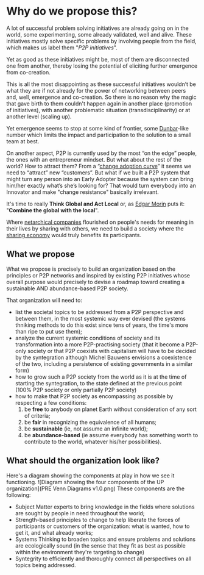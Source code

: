 # Why do we propose this? 

A lot of successful problem solving initiatives are already going on in the world, some experimenting, some already validated, well and alive. These initiatives mostly solve specific problems by involving people from the field, which makes us label them "*P2P initiatives*".

Yet as good as these initiatives might be, most of them are disconnected one from another, thereby losing the potential of eliciting further emergence from co-creation.

This is all the most disappointing as these successful initiatives wouldn’t be what they are if not already for the power of networking between peers and, well, emergence and co-creation. So there is no reason why the magic that gave birth to them couldn't happen again in another place (promotion of initiatives), with another problematic situation (transdisciplinarity) or at another level (scaling up).

Yet emergence seems to stop at some kind of frontier, some [Dunbar](https://en.wikipedia.org/wiki/Dunbar%27s_number)-like number which limits the impact and participation to the solution to a small team at best.

On another aspect, P2P is currently used by the most “on the edge” people, the ones with an entrepreneur mindset. But what about the rest of the world? How to attract them? From a “[change adoption curve](https://en.wikipedia.org/wiki/Diffusion_of_innovations)” it seems we need to “attract” new “customers”. But what if we built a P2P system that might turn any person into an Early Adopter because the system can bring him/her exactly what’s she’s looking for? That would turn everybody into an Innovator and make "change resistance" basically irrelevant.

It's time to really **Think Global and Act Local** or, as [Edgar Morin](https://en.wikipedia.org/wiki/Edgar_Morin) puts it: "**Combine the global with the local**".

Where [netarchical companies](http://p2pfoundation.net/Netarchical_Capitalism) flourished on people's needs for meaning in their lives by sharing with others, we need to build a society where the [sharing economy](http://p2pfoundation.net/Sharing_Economy) would truly benefits its participants.

## What we propose 
What we propose is precisely to build an organization based on the principles or P2P networks and inspired by existing P2P initiatives whose overall purpose would precisely to devise a roadmap toward creating a sustainable AND abundance-based P2P society.

That organization will need to:
* list the societal topics to be addressed from a P2P perspective and between them, in the most systemic way ever devised (the systems thniking methods to do this exist since tens of years, the time's more than ripe to put use them);
* analyze the current systemic conditions of society and its transformation into a more P2P-practising society (that it become a P2P-only society or that P2P coexists with capitalism will have to be decided by the syntegration although Michel Bauwens envisions a coexistence of the two, including a persistence of existing governments in a similar  form)
* how to grow such a P2P society from the world as it is at the time of starting the syntegration, to the state defined at the previous point (100% P2P society or only partially P2P society)
* how to make that P2P society as encompassing as possible by respecting a few conditions:
  1. be **free** to anybody on planet Earth without consideration of any sort of criteria;
  2. be **fair** in recognizing the equivalence of all humans;
  2. be **sustainable** (ie, not assume an infinite world);
  3. be **abundance-based** (ie assume everybody has something worth to contribute to the world, whatever his/her possibilities).

## What should the organization look like?

Here's a diagram showing the components at play in how we see it functioning.
![Diagram showing the four components of the UP organization](PRE Venn Diagrams v1.0.png)
These components are the following:
* Subject Matter experts to bring knowledge in the fields where solutions are sought by people in need throughout the world;
* Strength-based principles to change to help liberate the forces of participants or customers of the organization: what is wanted, how to get it, and what already works;
* Systems Thinking to broaden topics and ensure problems and solutions are ecologically sound (in the sense that they fit as best as possible within the environment they're targeting to change)
* Syntegrity to efficiently and thoroughly connect all perspectives on all topics being addressed.


